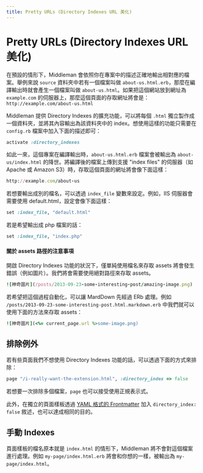 ```yaml
---
title: Pretty URLs (Directory Indexes URL 美化)
---
```


# Pretty URLs (Directory Indexes URL 美化)

在預設的情形下，Middleman 會依照你在專案中的描述正確地輸出相對應的檔案。舉例來說 `source` 資料夾中若有一個檔案叫做 `about-us.html.erb`，那麼在編譯輸出時就會產生一個檔案叫做 `about-us.html`。如果把這個網站放到網址為 `example.com` 的伺服器上，那麼這個頁面的存取網址將會是：`http://example.com/about-us.html`

Middleman 提供 Directory Indexes 的擴充功能，可以將每個 `.html` 獨立製作成一個資料夾，並將其內容輸出為該資料夾中的 index。想使用這樣的功能只需要在 `config.rb` 檔案中加入下面的描述即可：

``` ruby
activate :directory_indexes
```

如此一來，這個專案在編譯輸出時，`about-us.html.erb` 檔案會被輸出為 `about-us/index.html` 的降世。將編譯後的檔案上傳到支援 "index files" 的伺服器（如 Apache 或 Amazon S3）時，存取這個頁面的網址將會像下面這樣：

``` ruby
http://example.com/about-us
```

若想要輸出成別的檔名，可以透過 `index_file` 變數來設定。例如，IIS 伺服器會需要使用 default.html，設定會像下面這樣：

``` ruby
set :index_file, "default.html"
```

若是希望輸出成 php 檔案的話：

``` ruby
set :index_file, "index.php"
```

#### 關於 assets 路徑的注意事項

開啟 Directory Indexes 功能的狀況下，僅單純使用檔名來存取 assets 將會發生錯誤（例如圖片）。我們將會需要使用絕對路徑來存取 assets。

``` ruby
![神奇圖片](/posts/2013-09-23-some-interesting-post/amazing-image.png)
```

若希望把這個過程自動化，可以讓 MardDown 先經過 ERb 處理。例如 `/posts/2013-09-23-some-interesting-post.html.markdown.erb` 中我們就可以使用下面的方法來存取 assets：

``` ruby
![神奇圖片](<%= current_page.url %>some-image.png)
```

## 排除例外

若有些頁面我們不想使用 Directory Indexes 功能的話，可以透過下面的方式來排除：

``` ruby
page "/i-really-want-the-extension.html", :directory_index => false
```

若想要一次排除多個檔案，`page` 也可以接受使用正規表示式。

此外，在獨立的頁面樣板透過 [YAML 格式的 Frontmatter](/tw/basics/frontmatter/) 加入 `directory_index: false` 敘述，也可以達成相同的目的。

## 手動 Indexes

頁面樣板的檔名原本就是 `index.html` 的情形下，Middleman 將不會對這個檔案進行處理。例如 `my-page/index.html.erb` 將會和你想的一樣，被輸出為 `my-page/index.html`。
